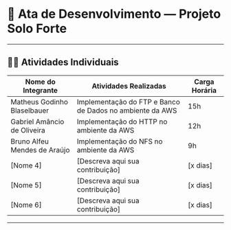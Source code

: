 # 🌾 Ata de Desenvolvimento — Projeto Solo Forte

---

## 👩‍🌾 Atividades Individuais

| Nome do Integrante           | Atividades Realizadas                                              | Carga Horária |
|------------------------------|--------------------------------------------------------------------|----------------------------|
| Matheus Godinho Blaselbauer  | Implementação do FTP e Banco de Dados no ambiente da AWS           | 15h                        |
| Gabriel Amâncio de Oliveira                     |Implementação do HTTP no ambiente da AWS| 12h                   |
| Bruno Alfeu Mendes de Araújo  | Implementação do NFS no ambiente da AWS        | 9h                   |
| [Nome 4]                     | [Descreva aqui sua contribuição]                                   | [x dias]                   |
| [Nome 5]                     | [Descreva aqui sua contribuição]                                   | [x dias]                   |
| [Nome 6]                     | [Descreva aqui sua contribuição]                                   | [x dias]                   |

---
